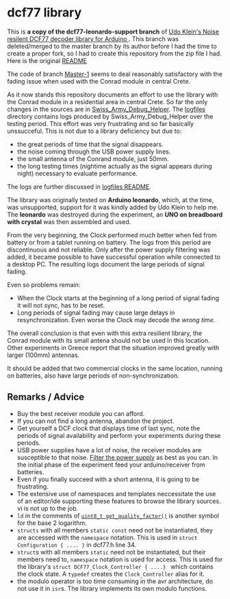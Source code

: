 # dcf77 library
This is **a copy of the dcf77-leonardo-support branch** of [Udo Klein's Noise resilent DCF77 decoder library for Arduino ](https://github.com/udoklein/dcf77). This branch was deleted/merged to the master branch by its author before I had the time to create a proper fork, so I had to create this repository from the zip file I had. Here is the original [README](https://github.com/nameoftherose/dcf77-leonardo_support/blob/master/README_original.md)

The code of branch [Master-1](https://github.com/nameoftherose/dcf77-leonardo_support/tree/master-1) seems to deal reasonably  satisfactory with the fading issue when used with the Conrad module in central Crete.

As it now stands this repository documents an effort to use the library with the Conrad module in a residential area in central Crete. So far the only changes in the sources are in [Swiss_Army_Debug_Helper](https://github.com/nameoftherose/dcf77-leonardo_support/tree/master/examples/Swiss_Army_Debug_Helper). The [logfiles](https://github.com/nameoftherose/dcf77-leonardo_support/tree/master/logfiles) directory contains logs produced by Swiss_Army_Debug_Helper over the testing period.
This effort was very frustrating and so far basically unssucceful. This is not due to a library deficiency but due to:
- the great periods of time that the signal disappears.
- the noise coming through the USB power supply lines.  
- the small antenna of the Conrand module, just 50mm.
- the long testing times (nightime actually as the signal appears during night) necessary to evaluate performance. 

The logs are further discussed in [logfiles README](https://github.com/nameoftherose/dcf77-leonardo_support/blob/master/logfiles/README.md).

The library was originally tested on **Arduino leonardo**, which, at the time, was unsupported, support for it was kindly added by Udo Klein to help me. The **leonardo** was destroyed during the experiment, an **UNO on breadboard with crystal** was then assembled and used.

From the very beginning, the Clock performed much better when fed from battery or from a tablet  running on battery. The logs from this period are discontinuous and not reliable. Only after the power supply filtering was added, it became possible to have successful operation while connected to a desktop PC. The resulting logs document the large periods of signal fading.

Even so problems remain:
- When the Clock starts at the beginning of a long period of signal fading it will not sync, has to be reset.
- Long periods of signal fading may cause large delays in resynchronization. Even worse the Clock may decode the _wrong time_.

The overall conclusion is that even with this extra resilient library, the Conrad module with its small antena should not be used in this location. Other experiments in Greece report that the situation improved greatly with larger (100mm) antennas.

It should be added that two commercial clocks in the same location, running on batteries, also have large periods of non-synchronization. 
## Remarks / Advice
- Buy the best receiver module you can afford.
- If you can not find a long antenna, abandon the project.
- Get yourself a DCF clock that displays time of last sync, note the periods of signal availability and perform your experiments during these periods.
- USB power supplies have a lot of noise, the receiver modules are susceptible to that noise. [Filter the power supply](http://andybrown.me.uk/2015/07/24/usb-filtering/) as best as you can. In the initial phase of the experiment feed your arduino/receiver from batteries.
- Even if you finally succeed with a short antenna, it is going to be frustrating.
- The extensive use of namespaces and templates neccessitate the use of an editor/ide supporting these features to browse the library sources. vi is not up to the job.
- `ld` in the comments of [`uint8_t get_quality_factor()`](https://github.com/nameoftherose/dcf77-leonardo_support/blob/0c9fada7f3d207990ec2a5bd2479f801531cd2fa/dcf77.h#L613) is another symbol for the base 2 logarithm.
- `structs` with all members `static const` need not be instantiated, they are accessed with the `namespace` notation. This is used in `struct Configuration { .... }` in dcf77.h line 34.
- `struct`s with all members `static` need not be instantiated, but their members need to, `namespace` notation is used for access. This is used for the library's `struct DCF77_Clock_Controller { ....} ` which contains the clock state. A `typedef` creates the `Clock_Controller` alias for it.
- the modulo operator is too time consuming in the avr architecture, do not use it in `isr`s. The library implements its own modulo functions. 

